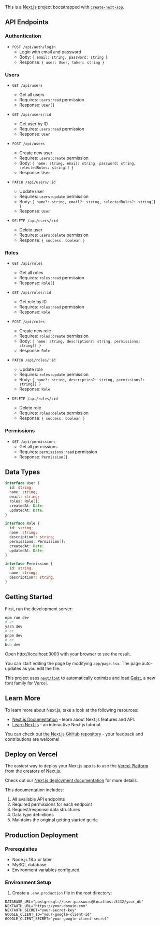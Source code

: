 This is a [Next.js](https://nextjs.org) project bootstrapped with [`create-next-app`](https://nextjs.org/docs/app/api-reference/cli/create-next-app).

## API Endpoints

### Authentication
- `POST /api/auth/login`
  - Login with email and password
  - Body: `{ email: string, password: string }`
  - Response: `{ user: User, token: string }`

### Users
- `GET /api/users`
  - Get all users
  - Requires: `users:read` permission
  - Response: `User[]`

- `GET /api/users/:id`
  - Get user by ID
  - Requires: `users:read` permission
  - Response: `User`

- `POST /api/users`
  - Create new user
  - Requires: `users:create` permission
  - Body: `{ name: string, email: string, password: string, selectedRoles: string[] }`
  - Response: `User`

- `PATCH /api/users/:id`
  - Update user
  - Requires: `users:update` permission
  - Body: `{ name?: string, email?: string, selectedRoles?: string[] }`
  - Response: `User`

- `DELETE /api/users/:id`
  - Delete user
  - Requires: `users:delete` permission
  - Response: `{ success: boolean }`

### Roles
- `GET /api/roles`
  - Get all roles
  - Requires: `roles:read` permission
  - Response: `Role[]`

- `GET /api/roles/:id`
  - Get role by ID
  - Requires: `roles:read` permission
  - Response: `Role`

- `POST /api/roles`
  - Create new role
  - Requires: `roles:create` permission
  - Body: `{ name: string, description?: string, permissions: string[] }`
  - Response: `Role`

- `PATCH /api/roles/:id`
  - Update role
  - Requires: `roles:update` permission
  - Body: `{ name?: string, description?: string, permissions?: string[] }`
  - Response: `Role`

- `DELETE /api/roles/:id`
  - Delete role
  - Requires: `roles:delete` permission
  - Response: `{ success: boolean }`

### Permissions
- `GET /api/permissions`
  - Get all permissions
  - Requires: `permissions:read` permission
  - Response: `Permission[]`

## Data Types

```typescript
interface User {
  id: string;
  name: string;
  email: string;
  roles: Role[];
  createdAt: Date;
  updatedAt: Date;
}

interface Role {
  id: string;
  name: string;
  description?: string;
  permissions: Permission[];
  createdAt: Date;
  updatedAt: Date;
}

interface Permission {
  id: string;
  name: string;
  description?: string;
}
```

## Getting Started

First, run the development server:

```bash
npm run dev
# or
yarn dev
# or
pnpm dev
# or
bun dev
```

Open [http://localhost:3000](http://localhost:3000) with your browser to see the result.

You can start editing the page by modifying `app/page.tsx`. The page auto-updates as you edit the file.

This project uses [`next/font`](https://nextjs.org/docs/app/building-your-application/optimizing/fonts) to automatically optimize and load [Geist](https://vercel.com/font), a new font family for Vercel.

## Learn More

To learn more about Next.js, take a look at the following resources:

- [Next.js Documentation](https://nextjs.org/docs) - learn about Next.js features and API.
- [Learn Next.js](https://nextjs.org/learn) - an interactive Next.js tutorial.

You can check out [the Next.js GitHub repository](https://github.com/vercel/next.js) - your feedback and contributions are welcome!

## Deploy on Vercel

The easiest way to deploy your Next.js app is to use the [Vercel Platform](https://vercel.com/new?utm_medium=default-template&filter=next.js&utm_source=create-next-app&utm_campaign=create-next-app-readme) from the creators of Next.js.

Check out our [Next.js deployment documentation](https://nextjs.org/docs/app/building-your-application/deploying) for more details.

This documentation includes:
1. All available API endpoints
2. Required permissions for each endpoint
3. Request/response data structures
4. Data type definitions
5. Maintains the original getting started guide


## Production Deployment

### Prerequisites
- Node.js 18.x or later
- MySQL database
- Environment variables configured

### Environment Setup
1. Create a `.env.production` file in the root directory:
```env
DATABASE_URL="postgresql://user:password@localhost:5432/your_db"
NEXTAUTH_URL="https://your-domain.com"
NEXTAUTH_SECRET="your-secret-key"
GOOGLE_CLIENT_ID="your-google-client-id"
GOOGLE_CLIENT_SECRET="your-google-client-secret"
```